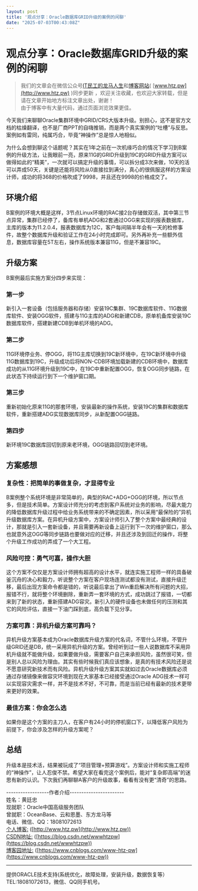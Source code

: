 ```yaml
---
layout: post
title: '观点分享：Oracle数据库GRID升级的案例的闲聊'
date: "2025-07-03T00:43:08Z"
---
```

观点分享：Oracle数据库GRID升级的案例的闲聊
==========================

> 我们的文章会在微信公众号[IT民工的龙马人生](https://mp.weixin.qq.com/s/Gkmr9MArgh_4vMXhVvQULA)和[博客网站](http://www.htz.pw)( [www.htz.pw](http://www.htz.pw) )同步更新 ，欢迎关注收藏，也欢迎大家转载，但是请在文章开始地方标注文章出处，谢谢！  
> 由于博客中有大量代码，通过页面浏览效果更佳。

今天我们来聊聊Oracle集群环境中GRID/CRS大版本升级。别担心，这不是官方文档的枯燥翻译，也不是厂商PPT的自嗨推销，而是两个真实案例的“吐槽”与反思。案例如有雷同，纯属巧合，毕竟“神操作”总是惊人地相似。

为什么会想到聊这个话题呢？其实在1年之前在一次机缘巧合的情况下学习到B案例的升级方法，让我眼前一亮，原来11G的GRID升级到19C的GRID升级方案可以做得如此的“精美”，一次就可以搞定升级的事情，可以拆分成3次来做，10天的活可以弄成50天，关键是还能将风险从0直接拉到满分，真心的很佩服这样的方案设计师，成功的将368的价格吹成了9998，并且还在9998的价格成交了。

环境介绍
----

B案例的环境大概是这样，3节点Linux环境的RAC接2台存储做双活，其中第三节点异常，集群已经停了，备库有单机ADG和2套通过OGG来实现的报表数据库，主库的版本为11.2.0.4，报表数据库为12C，客户每间隔半年会有一天的检修事件，故整个数据库升级和验证工作在24小时完成即可。另外再补充一些额外信息，数据库容量在5T左右，操作系统版本兼容11G，但是不兼容19C。

升级方案
----

B案例最后实施方案分四步来实现：

### 第一步

新引入一套设备（包括服务器和存储）安装19C集群、19C数据库软件、11G数据库软件、安装OGG软件，搭建与11G主库的ADG和新建CDB，原单机备库安装19C数据库软件，搭建新建CDB到单机环境的ADG。

### 第二步

11G环境停业务、停OGG，将11G主库切换到19C新环境中，在19C新环境中升级11G数据库到19C，升级成功后将NON-CDB环境加载新建的CDB环境中，数据库成功的从11G环境升级到19C中，在19C中重新配置OGG，恢复OGG同步链路，在此状态下持续运行到下一个维护窗口期。

### 第三步

重新初始化原来11G的那套环境，安装最新的操作系统，安装19C的集群和数据库软件，重新搭建ADG实现数据库同步，从新配置OGG链路。

### 第四步

新环境19C数据库回切到原来老环境，OGG链路回切到老环境。

方案感想
----

### 复杂性：把简单的事做复杂，才显得专业

B案例整个系统环境是非常简单的，典型的RAC+ADG+OGG的环境，所以节点多，但是技术简单。方案设计师充分的考虑到客户系统对业务的影响，尽最大能力的降低数据库升级过程中给业务系统带来的不确定因素，所以采用“最保险的”异机升级数据库方案。在异机升级方案中，方案设计师引入了整个方案中最经典的设计，那就是引入一套新设备，并且需要再新设备上运行到下一次的维护窗口，那么也就意外这OGG等同步链路也要做对应的迁移，并且还涉及到回迁的操作，将整个升级工作成功的弄成了一个大工程。

### 风险可控：勇气可嘉，操作大胆

这个方案不仅仅是方案设计师拥有超高的设计水平，就连实施工程师一样的具备破釜沉舟的决心和毅力，听说整个方案在客户现场连测试都没有测试，直接升级迁移，最后出现方案命令都是错的，听说最后拿出了Win重启解决所有问题的大招，报错不行，就将整个环境删除，重新弄一套环境的方式，成功跳过了报错，一切都来到了新的状态，重新搭建ADG容灾。新引入的硬件设备也未做任何的压测和其它的风险评估，直接一下油门踩到底，高负载下见分享。

### 方案可靠：异机升级方案可靠吗？

异机升级方案基本成为Oracle数据库升级方案的代名词，不管什么环境，不管升级GRID还是DB，统一采用异机升级的方案。曾经听到过一些人说数据库不采用异机升级就不能做升级，如果要做升级，需要客户自己来承担风险，虽然很可笑，但是别人总以风险为理由。其实有些时候我们真应该想象，是真的有技术风险还是说不愿意研究新技术而有风险。异机升级升级方案其实就如过去Oracle数据库必须通过存储镜像来做容灾环境到现在大家基本已经接受通过Oracle ADG技术一样可以实现容灾需求一样，并不是技术不好，不可靠，而是当前已经有最新的技术更带来更好的效果。

### 最佳方案：你会怎么选

如果你是这个方案的主刀人，在客户有24小时的停机窗口下，以降低客户风险为前提下，你会涉及怎样的升级方案呢？

总结
--

升级本是技术活，结果被玩成了“项目管理+预算游戏”。方案设计师和实施工程师的“神操作”，让人忍俊不禁。希望大家在看完这个案例后，能对“复杂即高端”的迷思有新的认识。下次我们再聊聊A客户的升级故事，看看有没有更“清奇”的思路。

\------------------作者介绍-----------------------  
姓名：黄廷忠  
现就职：Oracle中国高级服务团队  
曾就职：OceanBase、云和恩墨、东方龙马等  
电话、微信、QQ：18081072613  
[个人博客:](http://www.htz.pw) ([http://www.htz.pw](http://www.htz.pw))  
[CSDN地址:](https://blog.csdn.net/wwwhtzpw) ([https://blog.csdn.net/wwwhtzpw](https://blog.csdn.net/wwwhtzpw))  
[博客园地址:](https://www.cnblogs.com/www-htz-pw) ([https://www.cnblogs.com/www-htz-pw](https://www.cnblogs.com/www-htz-pw))  

* * *

提供ORACLE技术支持(系统优化，故障处理，安装升级，数据恢复等） TEL:18081072613，微信、QQ同手机号。